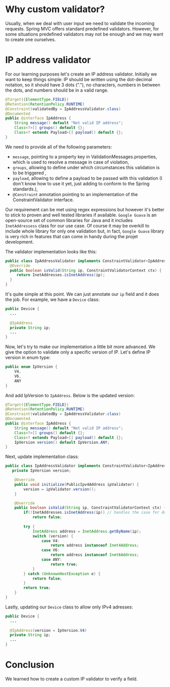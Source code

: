 # Why custom validator?
Usually, when we deal with user input we need to validate the incoming requests. Spring MVC offers standard predefined validators.
However, for some situations predefined validators may not be enough and we may want to create one ourselves.

# IP address validator
For our learning purposes let's create an IP address validator. Initially we want to keep things simple:
IP should be written using the dot-decimal notation, so it should have 3 dots ("."), no characters, numbers in between the dots, and numbers should be in a valid range.

```java
@Target({ElementType.FIELD})
@Retention(RetentionPolicy.RUNTIME)
@Constraint(validatedBy = IpAddressValidator.class)
@Documented
public @interface IpAddress {
    String message() default "Not valid IP address";
    Class<?>[] groups() default {};
    Class<? extends Payload>[] payload() default {};
}
```

We need to provide all of the following parameters:
- `message`, pointing to a property key in ValidationMessages.properties, which is used to resolve a message in case of violation,
- `groups`, allowing to define under which circumstances this validation is to be triggered ,
- `payload`, allowing to define a payload to be passed with this validation (I don't know how to use it yet, just adding to conform to the Spring standards.),
- `@Constraint` annotation pointing to an implementation of the ConstraintValidator interface.

Our requirement can be met using regex expressions but however it's better to stick to proven and well tested libraries if available.
`Google Guava` is an open-source set of common libraries for Java and it includes `InetAddressess` class for our use case. 
Of course it may be overkill to include whole library for only one validation but, in fact, `Google Guava` library is very rich in features
that can come in handy during the projet development.

The validator implementation looks like this:
```java
public class IpAddressValidator implements ConstraintValidator<IpAddress, String> {
  @Override
  public boolean isValid(String ip, ConstraintValidatorContext ctx) {
     return InetAddresses.isInetAddress(ip);
  }
}
```

It's quite simple at this point. We can just annotate our `ip` field and it does the job. For example, we have a `Device` class:
```java
public Device {
  ...
    
  @IpAddress
  private String ip;
  ...
}
```
Now, let's try to make our implementation a little bit more advanced. We give the option to validate only a specific version of IP.
Let's define IP version in enum type:
```java
public enum IpVersion {
    V4,
    V6,
    ANY
}
```
And add IpVersion to `IpAddress`. Below is the updated version:
```java
@Target({ElementType.FIELD})
@Retention(RetentionPolicy.RUNTIME)
@Constraint(validatedBy = IpAddressValidator.class)
@Documented
public @interface IpAddress {
    String message() default "Not valid IP address";
    Class<?>[] groups() default {};
    Class<? extends Payload>[] payload() default {};
    IpVersion version() default IpVersion.ANY;
}
```

Next, update implementation class:
```java
public class IpAddressValidator implements ConstraintValidator<IpAddress, String> {
   private IpVersion version;

    @Override
    public void initialize(PublicIpv4Address ipValidator) {
        version = ipValidator.version();
    }

    @Override
    public boolean isValid(String ip, ConstraintValidatorContext ctx) {
        if(!InetAddresses.isInetAddress(ip)) // handles the case for dot decimal notation since InetAddress doesn't check for it.
            return false;
      
        try {
            InetAddress address = InetAddress.getByName(ip);
            switch (version) {
                case V4:
                    return address instanceof Inet4Address;
                case V6:
                    return address instanceof Inet6Address;
                case ANY:
                    return true;
            }
        } catch (UnknownHostException e) {
            return false;
        }
        return true;
    }
}
```

Lastly, updating our `Device` class to allow only IPv4 adresses:
```java
public Device {
  ... 
    
  @IpAddress(version = IpVersion.V4)
  private String ip;
  ...
}
```

# Conclusion
We learned how to create a custom IP validator to verify a field.
